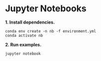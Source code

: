 # Jupyter Notebooks

**1. Install dependencies.**

```
conda env create -n nb -f environment.yml
conda activate nb
```

**2. Run examples.**

```
jupyter notebook
```

